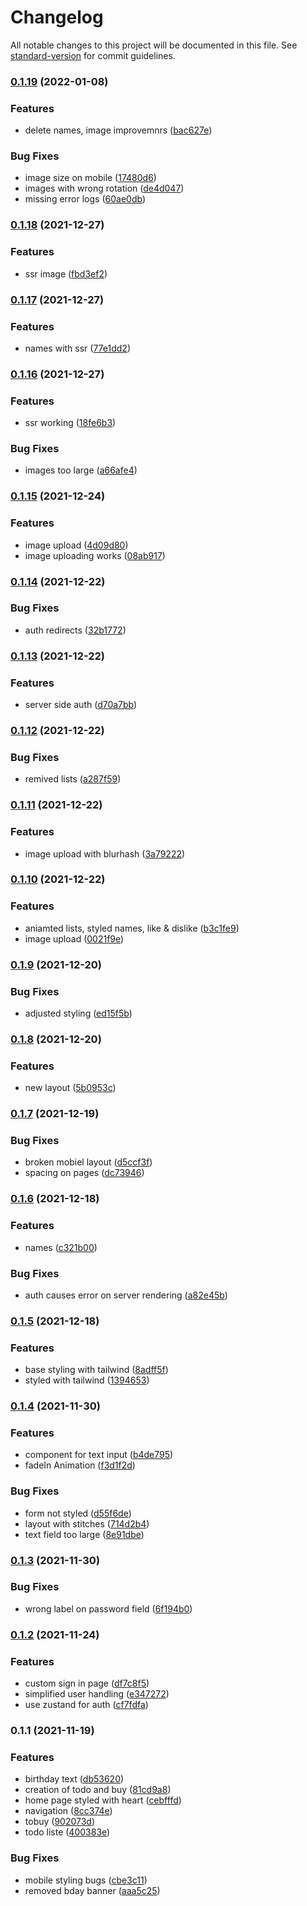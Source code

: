 # Changelog

All notable changes to this project will be documented in this file. See [standard-version](https://github.com/conventional-changelog/standard-version) for commit guidelines.

### [0.1.19](https://github.com/develowlper/supa-kleinz/compare/v0.1.18...v0.1.19) (2022-01-08)


### Features

* delete names, image improvemnrs ([bac627e](https://github.com/develowlper/supa-kleinz/commit/bac627edb9c04233b5961b9c2b236c8b2b01e3f9))


### Bug Fixes

* image size on mobile ([17480d6](https://github.com/develowlper/supa-kleinz/commit/17480d662760658e633aaa9c4ba302582d2b842a))
* images with wrong rotation ([de4d047](https://github.com/develowlper/supa-kleinz/commit/de4d04778358309511f6ac5ff194025cbff38899))
* missing error logs ([60ae0db](https://github.com/develowlper/supa-kleinz/commit/60ae0dba4bab4050f83427c5bd14d9aba5e4cd2f))

### [0.1.18](https://github.com/develowlper/supa-kleinz/compare/v0.1.17...v0.1.18) (2021-12-27)


### Features

* ssr image ([fbd3ef2](https://github.com/develowlper/supa-kleinz/commit/fbd3ef220520ec401c468926089ce3c0a590752d))

### [0.1.17](https://github.com/develowlper/supa-kleinz/compare/v0.1.16...v0.1.17) (2021-12-27)


### Features

* names with ssr ([77e1dd2](https://github.com/develowlper/supa-kleinz/commit/77e1dd223e1b6761f9e1862a7218263932fbe246))

### [0.1.16](https://github.com/develowlper/supa-kleinz/compare/v0.1.15...v0.1.16) (2021-12-27)


### Features

* ssr working ([18fe6b3](https://github.com/develowlper/supa-kleinz/commit/18fe6b3434f01d40e76255ac6b3991814355884f))


### Bug Fixes

* images too large ([a66afe4](https://github.com/develowlper/supa-kleinz/commit/a66afe40217f9d4ce60de074aed770306fc365db))

### [0.1.15](https://github.com/develowlper/supa-kleinz/compare/v0.1.14...v0.1.15) (2021-12-24)


### Features

* image upload ([4d09d80](https://github.com/develowlper/supa-kleinz/commit/4d09d80cddacb26b1282e0538550dd632ba3d7e2))
* image uploading works ([08ab917](https://github.com/develowlper/supa-kleinz/commit/08ab917e7c59d7fad32e00e274ae7c07d78432f8))

### [0.1.14](https://github.com/develowlper/supa-kleinz/compare/v0.1.13...v0.1.14) (2021-12-22)


### Bug Fixes

* auth redirects ([32b1772](https://github.com/develowlper/supa-kleinz/commit/32b177284cb79bf207a291bb7d22447d24e47dbf))

### [0.1.13](https://github.com/develowlper/supa-kleinz/compare/v0.1.12...v0.1.13) (2021-12-22)


### Features

* server side auth ([d70a7bb](https://github.com/develowlper/supa-kleinz/commit/d70a7bb5577b9a962eb21c593d0505848860e6da))

### [0.1.12](https://github.com/develowlper/supa-kleinz/compare/v0.1.11...v0.1.12) (2021-12-22)


### Bug Fixes

* remived lists ([a287f59](https://github.com/develowlper/supa-kleinz/commit/a287f59d25643a08bbd8c0f6080d99bed27ce73a))

### [0.1.11](https://github.com/develowlper/supa-kleinz/compare/v0.1.10...v0.1.11) (2021-12-22)


### Features

* image upload with blurhash ([3a79222](https://github.com/develowlper/supa-kleinz/commit/3a792221b127c18888cd048c4e1943ff8af84c12))

### [0.1.10](https://github.com/develowlper/supa-kleinz/compare/v0.1.9...v0.1.10) (2021-12-22)


### Features

* aniamted lists, styled names, like & dislike ([b3c1fe9](https://github.com/develowlper/supa-kleinz/commit/b3c1fe93c899352c2b65c835a676357855b42d13))
* image upload ([0021f9e](https://github.com/develowlper/supa-kleinz/commit/0021f9ea9907156cf4f4d18b4226bbb828e40b23))

### [0.1.9](https://github.com/develowlper/supa-kleinz/compare/v0.1.8...v0.1.9) (2021-12-20)


### Bug Fixes

* adjusted styling ([ed15f5b](https://github.com/develowlper/supa-kleinz/commit/ed15f5b3c8bae0496c1654b7e8bc5be791564f36))

### [0.1.8](https://github.com/develowlper/supa-kleinz/compare/v0.1.7...v0.1.8) (2021-12-20)


### Features

* new layout ([5b0953c](https://github.com/develowlper/supa-kleinz/commit/5b0953c31ba7b88a4fbaba02b79a59fd7f179966))

### [0.1.7](https://github.com/develowlper/supa-kleinz/compare/v0.1.6...v0.1.7) (2021-12-19)


### Bug Fixes

* broken mobiel layout ([d5ccf3f](https://github.com/develowlper/supa-kleinz/commit/d5ccf3f843f0c345c7a5303420d81cb42f24e322))
* spacing on pages ([dc73946](https://github.com/develowlper/supa-kleinz/commit/dc73946c8d1dc1a23ca1a9f71d6b6da3d3ca129c))

### [0.1.6](https://github.com/develowlper/supa-kleinz/compare/v0.1.5...v0.1.6) (2021-12-18)


### Features

* names ([c321b00](https://github.com/develowlper/supa-kleinz/commit/c321b002f61510faae6d03647b58ea1e86ed11b9))


### Bug Fixes

* auth causes error on server rendering ([a82e45b](https://github.com/develowlper/supa-kleinz/commit/a82e45b43d02d8ac659a48249432898c4aecd367))

### [0.1.5](https://github.com/develowlper/supa-kleinz/compare/v0.1.4...v0.1.5) (2021-12-18)


### Features

* base styling with tailwind ([8adff5f](https://github.com/develowlper/supa-kleinz/commit/8adff5fb5dd4a410ca48baffb63b4b336c6b2b9e))
* styled with tailwind ([1394653](https://github.com/develowlper/supa-kleinz/commit/13946539650e1bcd837ef69a39dadd23590bda7b))

### [0.1.4](https://github.com/develowlper/supa-kleinz/compare/v0.1.3...v0.1.4) (2021-11-30)


### Features

* component for text input ([b4de795](https://github.com/develowlper/supa-kleinz/commit/b4de795ea35ccf7bb46702a07107d2cf31d0800a))
* fadeIn Animation ([f3d1f2d](https://github.com/develowlper/supa-kleinz/commit/f3d1f2d10fccb3f3c01bb7321ad1a1f873f95166))


### Bug Fixes

* form not styled ([d55f6de](https://github.com/develowlper/supa-kleinz/commit/d55f6de0c8b518e1935b848fef8add8b7561ce9b))
* layout with stitches ([714d2b4](https://github.com/develowlper/supa-kleinz/commit/714d2b46de9d8ccf49049fc228a4de1f662be13f))
* text field too large ([8e91dbe](https://github.com/develowlper/supa-kleinz/commit/8e91dbea245dc421750513ddd4e15e7197efe7d4))

### [0.1.3](https://github.com/develowlper/supa-kleinz/compare/v0.1.2...v0.1.3) (2021-11-30)


### Bug Fixes

* wrong label on password field ([6f194b0](https://github.com/develowlper/supa-kleinz/commit/6f194b02c78735099582e6728ef108f680ddbf69))

### [0.1.2](https://github.com/develowlper/supa-kleinz/compare/v0.1.1...v0.1.2) (2021-11-24)


### Features

* custom sign in page ([df7c8f5](https://github.com/develowlper/supa-kleinz/commit/df7c8f5678e56332e1b6a1458682448e2c762d22))
* simplified user handling ([e347272](https://github.com/develowlper/supa-kleinz/commit/e3472725890a5a086420bc0a79c9d67f4ff4b2d7))
* use zustand for auth ([cf7fdfa](https://github.com/develowlper/supa-kleinz/commit/cf7fdfa33cf3637f616082d0cdc7d28f9e220359))

### 0.1.1 (2021-11-19)


### Features

* birthday text ([db53620](https://github.com/develowlper/supa-kleinz/commit/db53620bbcadebfcfeb3d44d9e5ad37b120479c5))
* creation of todo and buy ([81cd9a8](https://github.com/develowlper/supa-kleinz/commit/81cd9a85b66a2656e4a12417b73cdd9322885313))
* home page styled with heart ([cebfffd](https://github.com/develowlper/supa-kleinz/commit/cebfffd791fa1d1bb716bbb5c7bb167571f8f9cc))
* navigation ([8cc374e](https://github.com/develowlper/supa-kleinz/commit/8cc374ec4573cd5a0ef0afd4b16719418ba661a6))
* tobuy ([902073d](https://github.com/develowlper/supa-kleinz/commit/902073d98a09f7f32c6fb3bcd9b75c6812a331d8))
* todo liste ([400383e](https://github.com/develowlper/supa-kleinz/commit/400383e11b0721da46dd631f507d4e59f266d33a))


### Bug Fixes

* mobile styling bugs ([cbe3c11](https://github.com/develowlper/supa-kleinz/commit/cbe3c11453978f0d6266e4d9dcd2d39505856746))
* removed bday banner ([aaa5c25](https://github.com/develowlper/supa-kleinz/commit/aaa5c25f6319364e9619a216f9f77e7ed442ff84))
